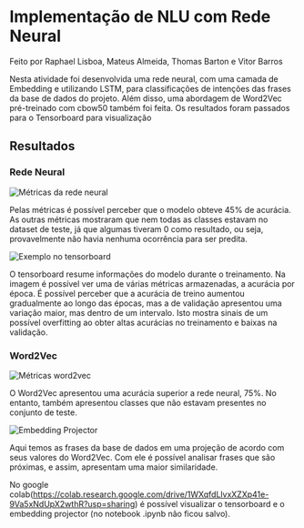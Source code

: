 # Implementação de NLU com Rede Neural
Feito por Raphael Lisboa, Mateus Almeida, Thomas Barton e Vitor Barros

Nesta atividade foi desenvolvida uma rede neural, com uma camada de Embedding e utilizando LSTM, para classificações de intenções das frases da base de dados do projeto. Além disso, uma abordagem de Word2Vec pré-treinado com cbow50 também foi feita. Os resultados foram passados para o Tensorboard para visualização

## Resultados
### Rede Neural
![Métricas da rede neural](https://github.com/user-attachments/assets/43a65ce6-87c3-4f18-b50b-1224bb2b550b)

Pelas métricas é possível perceber que o modelo obteve 45% de acurácia. As outras métricas mostraram que nem todas as classes estavam no dataset de teste, já que algumas tiveram 0 como resultado, ou seja, provavelmente não havia nenhuma ocorrência para ser predita.


![Exemplo no tensorboard](https://github.com/user-attachments/assets/84a1996e-717c-43a8-b762-bb2dc69e2fcd)

O tensorboard resume informações do modelo durante o treinamento. Na imagem é possível ver uma de várias métricas armazenadas, a acurácia por época. É possível perceber que a acurácia de treino aumentou gradualmente ao longo das épocas, mas a de validação apresentou uma variação maior, mas dentro de um intervalo. Isto mostra sinais de um possível overfitting ao obter altas acurácias no treinamento e baixas na validação.

### Word2Vec
![Métricas word2vec](https://github.com/user-attachments/assets/44bc6d71-f584-4c3d-9af0-d74f3e3c426b)

O Word2Vec apresentou uma acurácia superior a rede neural, 75%. No entanto, também apresentou classes que não estavam presentes no conjunto de teste.

![Embedding Projector](https://github.com/user-attachments/assets/9a64b73e-2a15-45ee-89d2-9f0df553ffbb)

Aqui temos as frases da base de dados em uma projeção de acordo com seus valores do Word2Vec. Com ele é possível analisar frases que são próximas, e assim, apresentam uma maior similaridade.

No google colab(https://colab.research.google.com/drive/1WXqfdLlvxXZXp41e-9Va5xNdUpX2wthR?usp=sharing) é possível visualizar o tensorboard e o embedding projector (no notebook .ipynb não ficou salvo).
